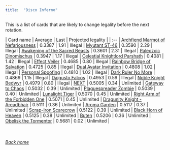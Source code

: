 ```yaml
---
title:  "Disco Inferno"
---
```


This is a list of cards that are likely to change legality before the next rotation.

| Card name | Average | Last | Projected legality |
| :-- |
[Archfiend Marmot of Nefariousness](https://db.ygoprodeck.com/card/?search=Archfiend%20Marmot%20of%20Nefariousness) | 0.3387 | 1.91 | Illegal |
[Myutant ST-46](https://db.ygoprodeck.com/card/?search=Myutant%20ST-46) | 0.3590 | 2.29 | Illegal |
[Awakening of the Sacred Beasts](https://db.ygoprodeck.com/card/?search=Awakening%20of%20the%20Sacred%20Beasts) | 0.3601 | 2.31 | Illegal |
[Paleozoic Dinomischus](https://db.ygoprodeck.com/card/?search=Paleozoic%20Dinomischus) | 0.3947 | 1.17 | Illegal |
[Celestial Knightlord Parshath](https://db.ygoprodeck.com/card/?search=Celestial%20Knightlord%20Parshath) | 0.4081 | 1.42 | Illegal |
[Effect Veiler](https://db.ygoprodeck.com/card/?search=Effect%20Veiler) | 0.4685 | 0.80 | Illegal |
[Rainbow Bridge of Salvation](https://db.ygoprodeck.com/card/?search=Rainbow%20Bridge%20of%20Salvation) | 0.4725 | 0.85 | Illegal |
[Dual Avatar Invitation](https://db.ygoprodeck.com/card/?search=Dual%20Avatar%20Invitation) | 0.4808 | 1.02 | Illegal |
[Personal Spoofing](https://db.ygoprodeck.com/card/?search=Personal%20Spoofing) | 0.4810 | 1.02 | Illegal |
[Dark Ruler No More](https://db.ygoprodeck.com/card/?search=Dark%20Ruler%20No%20More) | 0.4869 | 1.15 | Illegal |
[Daigusto Falcos](https://db.ygoprodeck.com/card/?search=Daigusto%20Falcos) | 0.4953 | 0.59 | Illegal |
[Noble Knight Bedwyr](https://db.ygoprodeck.com/card/?search=Noble%20Knight%20Bedwyr) | 0.4979 | 0.80 | Illegal |
[NEXT](https://db.ygoprodeck.com/card/?search=NEXT) | 0.5005 | 0.34 | Unlimited |
[Gateway to Chaos](https://db.ygoprodeck.com/card/?search=Gateway%20to%20Chaos) | 0.5032 | 0.39 | Unlimited |
[Plaguespreader Zombie](https://db.ygoprodeck.com/card/?search=Plaguespreader%20Zombie) | 0.5039 | 0.40 | Unlimited |
[Lunalight Tiger](https://db.ygoprodeck.com/card/?search=Lunalight%20Tiger) | 0.5070 | 0.45 | Unlimited |
[Right Arm of the Forbidden One](https://db.ygoprodeck.com/card/?search=Right%20Arm%20of%20the%20Forbidden%20One) | 0.5071 | 0.45 | Unlimited |
[Dragunity Knight - Areadbhair](https://db.ygoprodeck.com/card/?search=Dragunity%20Knight%20-%20Areadbhair) | 0.5111 | 0.36 | Unlimited |
[Aroma Garden](https://db.ygoprodeck.com/card/?search=Aroma%20Garden) | 0.5117 | 0.37 | Unlimited |
[Scrap-Iron Scarecrow](https://db.ygoprodeck.com/card/?search=Scrap-Iron%20Scarecrow) | 0.5122 | 0.39 | Unlimited |
[Black Horn of Heaven](https://db.ygoprodeck.com/card/?search=Black%20Horn%20of%20Heaven) | 0.5125 | 0.38 | Unlimited |
[Buten](https://db.ygoprodeck.com/card/?search=Buten) | 0.5206 | 0.36 | Unlimited |
[Obelisk the Tormentor](https://db.ygoprodeck.com/card/?search=Obelisk%20the%20Tormentor) | 0.5681 | 0.02 | Unlimited |

<br>

###### [Back home](index)